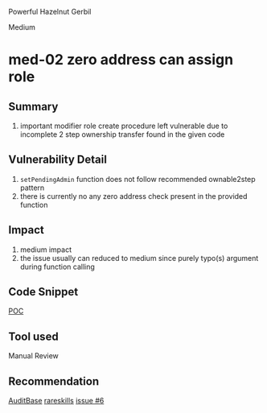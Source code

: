 Powerful Hazelnut Gerbil

Medium

# med-02 zero address can assign role

## Summary

1. important modifier role create procedure left vulnerable due to incomplete 2 step ownership transfer found in the given code

## Vulnerability Detail

1. `setPendingAdmin` function does not follow recommended ownable2step pattern
2. there is currently no any zero address check present in the provided function

## Impact

1. medium impact
2. the issue usually can reduced to medium since purely typo(s) argument during function calling

## Code Snippet

[POC](https://github.com/sherlock-audit/2024-06-union-finance-update-2/blob/main/union-v2-contracts/contracts/asset/PureTokenAdapter.sol#L76-L78)

## Tool used

Manual Review

## Recommendation

[AuditBase](https://detectors.auditbase.com/use-ownable2step-solidity)
[rareskills](https://www.rareskills.io/post/openzeppelin-ownable2step)
[issue #6 ](https://github.com/sherlock-audit/2024-06-union-finance-update-2-sabatha7/issues/6)
